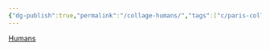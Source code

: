 ```yaml
---
{"dg-publish":true,"permalink":"/collage-humans/","tags":["c/paris-collage","c/glasses","c/gloves","c/boot","c/flower","c/green","c/red","c/brown","c/flat-background"],"created":"2024-01-01T17:05:08.444-05:00","updated":"2024-01-02T07:37:41.707-05:00"}
---
```



[Humans](https://www.instagram.com/p/B2M_kGLhX2U/)